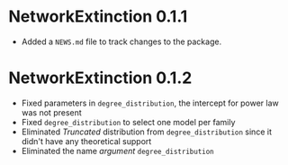 # NetworkExtinction 0.1.1

* Added a `NEWS.md` file to track changes to the package.

# NetworkExtinction 0.1.2

* Fixed parameters in `degree_distribution`, the intercept for power law was not present
* Fixed `degree_distribution` to select one model per family
* Eliminated *Truncated* distribution from `degree_distribution` since it didn't have any theoretical support
* Eliminated the name *argument* `degree_distribution`

